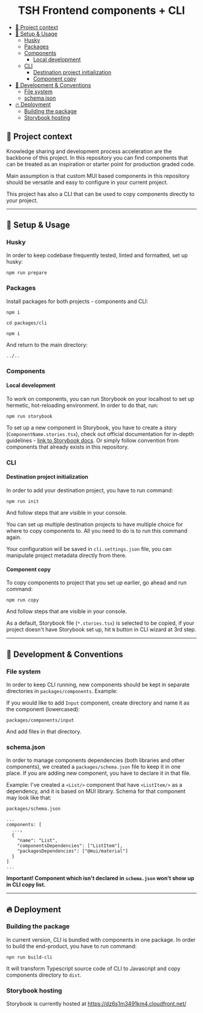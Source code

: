 <h1 align="center">TSH Frontend components + CLI</h1>


- [📘 Project context](#-project-context)
- [🔨 Setup \& Usage](#-setup--usage)
  - [Husky](#husky)
  - [Packages](#packages)
  - [Components](#components)
    - [Local development](#local-development)
  - [CLI](#cli)
    - [Destination project initialization](#destination-project-initialization)
    - [Component copy](#component-copy)
- [🛃 Development \& Conventions](#-development--conventions)
  - [File system](#file-system)
  - [schema.json](#schemajson)
- [🔥 Deployment](#-deployment)
  - [Building the package](#building-the-package)
  - [Storybook hosting](#storybook-hosting)


## 📘 Project context

Knowledge sharing and development process acceleration are the backbone of this project. In this repository you can find components that can be treated as an inspiration or starter point for production graded code.

Main assumption is that custom MUI based components in this repository should be versatile and easy to configure in your current project.

This project has also a CLI that can be used to copy components directly to your project.

___

## 🔨 Setup & Usage

### Husky

In order to keep codebase frequently tested, linted and formatted, set up husky:

```
npm run prepare
```

### Packages

Install packages for both projects - components and CLI:

```
npm i
```

```
cd packages/cli
```

```
npm i
```

And return to the main directory:

```
../..
```

### Components

#### Local development


To work on components, you can run Storybook on your localhost to set up hermetic, hot-reloading environment. In order to do that, run:

```
npm run storybook
```

To set up a new component in Storybook, you have to create a story (`ComponentName.stories.tsx`), check out official documentation for in-depth guidelines - [link to Storybook docs](https://storybook.js.org/docs/react/writing-stories/introduction). Or simply follow convention from components that already exists in this repository.

### CLI

#### Destination project initialization


In order to add your destination project, you have to run command:

```
npm run init
```

And follow steps that are visible in your console.

You can set up multiple destination projects to have multiple choice for where to copy components to. All you need to do is to run this command again.

Your configuration will be saved in `cli.settings.json` file, you can manipulate project metadata directly from there.

#### Component copy

To copy components to project that you set up earlier, go ahead and run command:

```
npm run copy
```

And follow steps that are visible in your console.

As a default, Storybook file (`*.stories.tsx`) is selected to be copied, if your project doesn't have Storybook set up, hit `N` button in CLI wizard at 3rd step.

___

## 🛃 Development & Conventions

### File system

In order to keep CLI running, new components should be kept in separate directories in `packages/components`. Example:

If you would like to add `Input` component, create directory and name it as the component (lowercased):

```
packages/components/input
```

And add files in that directory. 

### schema.json

In order to manage components dependencies (both libraries and other components), we created a `packages/schema.json` file to keep it in one place.
If you are adding new component, you have to declare it in that file.

Example:
I've created a `<List/>` component that have `<ListItem/>` as a dependency, and it is based on MUI library. Schema for that component may look like that:

`packages/schema.json`
```
...
components: [
  ...,
  {
    "name": "List",
    "componentsDependencies": ["ListItem"],
    "packagesDependencies": ["@mui/material"]
  }
]
...
```

**Important! Component which isn't declared in `schema.json` won't show up in CLI copy list.**
___

## 🔥 Deployment

### Building the package

In current version, CLI is bundled with components in one package. In order to build the end-product, you have to run command:

```
npn run build-cli
```

It will transform Typescript source code of CLI to Javascript and copy components directory to `dist`.

### Storybook hosting

Storybook is currently hosted at https://dz6s1m3491km4.cloudfront.net/